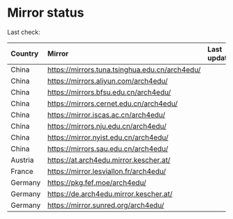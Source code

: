 <script src="./time.js"></script>
# Mirror status
Last check: <script type="text/javascript">localize(1720010261.02425);</script>

|Country|Mirror|Last update|
|:------|:-----|:----------|
|China|https://mirrors.tuna.tsinghua.edu.cn/arch4edu/|<script type="text/javascript">localize(1719988629);</script>|
|China|https://mirrors.aliyun.com/arch4edu/|<script type="text/javascript">localize(1719988629);</script>|
|China|https://mirrors.bfsu.edu.cn/arch4edu/|<script type="text/javascript">localize(1719945723);</script>|
|China|https://mirrors.cernet.edu.cn/arch4edu/|<script type="text/javascript">localize(1719988629);</script>|
|China|https://mirror.iscas.ac.cn/arch4edu/|<script type="text/javascript">localize(1719945723);</script>|
|China|https://mirrors.nju.edu.cn/arch4edu/|<script type="text/javascript">localize(1719945723);</script>|
|China|https://mirror.nyist.edu.cn/arch4edu/|<script type="text/javascript">localize(1719945723);</script>|
|China|https://mirrors.sau.edu.cn/arch4edu/|<script type="text/javascript">localize(1719988629);</script>|
|Austria|https://at.arch4edu.mirror.kescher.at/|<script type="text/javascript">localize(1719988629);</script>|
|France|https://mirror.lesviallon.fr/arch4edu/|<script type="text/javascript">localize(1719945723);</script>|
|Germany|https://pkg.fef.moe/arch4edu/|<script type="text/javascript">localize(1719988629);</script>|
|Germany|https://de.arch4edu.mirror.kescher.at/|<script type="text/javascript">localize(1719988629);</script>|
|Germany|https://mirror.sunred.org/arch4edu/|<script type="text/javascript">localize(1719988629);</script>|

<script src="./tablefilter/tablefilter.js"></script>
<script src="./table.js"></script>